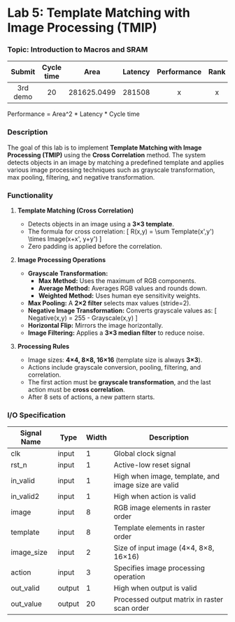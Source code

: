 # Lab 5: Template Matching with Image Processing (TMIP)

### Topic: Introduction to Macros and SRAM

| Submit | Cycle time | Area | Latency | Performance | Rank | Pass Rate|
| :---: | :---: | :---: | :---: | :---: | :---: | :---: |
| 3rd demo | 20 | 281625.0499 | 281508 | x | x | 78.34% |

Performance = Area^2 * Latency * Cycle time

### Description
The goal of this lab is to implement **Template Matching with Image Processing (TMIP)** using the **Cross Correlation** method. The system detects objects in an image by matching a predefined template and applies various image processing techniques such as grayscale transformation, max pooling, filtering, and negative transformation.

### Functionality
1. **Template Matching (Cross Correlation)**
    - Detects objects in an image using a **3×3 template**.
    - The formula for cross correlation:
      \[ R(x,y) = \sum Template(x',y') \times Image(x+x', y+y') \]
    - Zero padding is applied before the correlation.

2. **Image Processing Operations**
    - **Grayscale Transformation:**
      - **Max Method:** Uses the maximum of RGB components.
      - **Average Method:** Averages RGB values and rounds down.
      - **Weighted Method:** Uses human eye sensitivity weights.
    - **Max Pooling:** A **2×2 filter** selects max values (stride=2).
    - **Negative Image Transformation:** Converts grayscale values as:
      \[ Negative(x,y) = 255 - Grayscale(x,y) \]
    - **Horizontal Flip:** Mirrors the image horizontally.
    - **Image Filtering:** Applies a **3×3 median filter** to reduce noise.

3. **Processing Rules**
    - Image sizes: **4×4, 8×8, 16×16** (template size is always **3×3**).
    - Actions include grayscale conversion, pooling, filtering, and correlation.
    - The first action must be **grayscale transformation**, and the last action must be **cross correlation**.
    - After 8 sets of actions, a new pattern starts.


### I/O Specification
| Signal Name  | Type   | Width | Description |
|-------------|--------|------|-------------|
| clk         | input  | 1    | Global clock signal |
| rst_n       | input  | 1    | Active-low reset signal |
| in_valid    | input  | 1    | High when image, template, and image size are valid |
| in_valid2   | input  | 1    | High when action is valid |
| image       | input  | 8    | RGB image elements in raster order |
| template    | input  | 8    | Template elements in raster order |
| image_size  | input  | 2    | Size of input image (4×4, 8×8, 16×16) |
| action      | input  | 3    | Specifies image processing operation |
| out_valid   | output | 1    | High when output is valid |
| out_value   | output | 20   | Processed output matrix in raster scan order |
